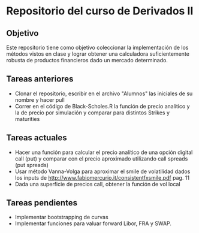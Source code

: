 # Repositorio del curso de Derivados II
## Objetivo
Este repositorio tiene como objetivo coleccionar la implementación de los métodos vistos en clase y lograr obtener una calculadora suficientemente robusta de productos financieros dado un mercado determinado.

## Tareas anteriores
 - Clonar el repositorio, escribir en el archivo "Alumnos" las iniciales de su nombre y hacer pull
  - Correr en el código de Black-Scholes.R la función de precio analítico y la de precio por simulación y comparar para distintos Strikes y maturities
  
## Tareas actuales
 - Hacer una función para calcular el precio analítico de una opción digital call (put) y comparar con el precio aproximado utilizando call spreads (put spreads)
 - Usar método Vanna-Volga para aproximar el smile de volatilidad dados los inputs de http://www.fabiomercurio.it/consistentfxsmile.pdf pag. 11
 - Dada una superficie de precios call, obtener la función de vol local 

## Tareas pendientes
- Implementar bootstrapping de curvas
- Implementar funciones para valuar forward Libor, FRA y SWAP.
